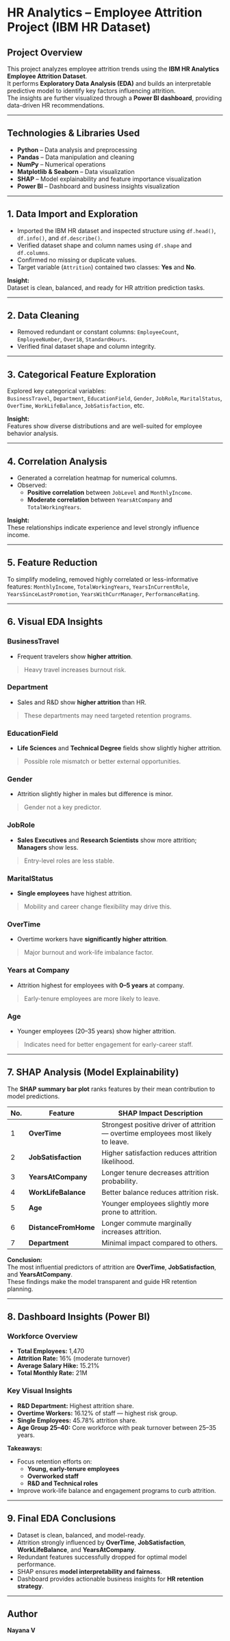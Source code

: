 #  HR Analytics – Employee Attrition Project (IBM HR Dataset)

##  Project Overview
This project analyzes employee attrition trends using the **IBM HR Analytics Employee Attrition Dataset**.  
It performs **Exploratory Data Analysis (EDA)** and builds an interpretable predictive model to identify key factors influencing attrition.  
The insights are further visualized through a **Power BI dashboard**, providing data-driven HR recommendations.

---

##  Technologies & Libraries Used
- **Python** – Data analysis and preprocessing  
- **Pandas** – Data manipulation and cleaning  
- **NumPy** – Numerical operations  
- **Matplotlib & Seaborn** – Data visualization  
- **SHAP** – Model explainability and feature importance visualization  
- **Power BI** – Dashboard and business insights visualization  

---

##  1. Data Import and Exploration
- Imported the IBM HR dataset and inspected structure using `df.head()`, `df.info()`, and `df.describe()`.  
- Verified dataset shape and column names using `df.shape` and `df.columns`.  
- Confirmed no missing or duplicate values.  
- Target variable (`Attrition`) contained two classes: **Yes** and **No**.

**Insight:**  
Dataset is clean, balanced, and ready for HR attrition prediction tasks.

---

##  2. Data Cleaning
- Removed redundant or constant columns: `EmployeeCount`, `EmployeeNumber`, `Over18`, `StandardHours`.  
- Verified final dataset shape and column integrity.

---

##  3. Categorical Feature Exploration
Explored key categorical variables:  
`BusinessTravel`, `Department`, `EducationField`, `Gender`, `JobRole`, `MaritalStatus`, `OverTime`, `WorkLifeBalance`, `JobSatisfaction`, etc.  

**Insight:**  
Features show diverse distributions and are well-suited for employee behavior analysis.

---

##  4. Correlation Analysis
- Generated a correlation heatmap for numerical columns.  
- Observed:
  - **Positive correlation** between `JobLevel` and `MonthlyIncome`.  
  - **Moderate correlation** between `YearsAtCompany` and `TotalWorkingYears`.  

**Insight:**  
These relationships indicate experience and level strongly influence income.

---

##  5. Feature Reduction
To simplify modeling, removed highly correlated or less-informative features:
`MonthlyIncome`, `TotalWorkingYears`, `YearsInCurrentRole`, `YearsSinceLastPromotion`, `YearsWithCurrManager`, `PerformanceRating`.

---

##  6. Visual EDA Insights

### **BusinessTravel**
- Frequent travelers show **higher attrition**.
> Heavy travel increases burnout risk.

### **Department**
- Sales and R&D show **higher attrition** than HR.
> These departments may need targeted retention programs.

### **EducationField**
- **Life Sciences** and **Technical Degree** fields show slightly higher attrition.
> Possible role mismatch or better external opportunities.

### **Gender**
- Attrition slightly higher in males but difference is minor.
> Gender not a key predictor.

### **JobRole**
- **Sales Executives** and **Research Scientists** show more attrition; **Managers** show less.
> Entry-level roles are less stable.

### **MaritalStatus**
- **Single employees** have highest attrition.
> Mobility and career change flexibility may drive this.

### **OverTime**
- Overtime workers have **significantly higher attrition**.
> Major burnout and work-life imbalance factor.

### **Years at Company**
- Attrition highest for employees with **0–5 years** at company.
> Early-tenure employees are more likely to leave.

### **Age**
- Younger employees (20–35 years) show higher attrition.
> Indicates need for better engagement for early-career staff.

---

##  7. SHAP Analysis (Model Explainability)
The **SHAP summary bar plot** ranks features by their mean contribution to model predictions.

| No. | Feature | SHAP Impact Description |
|-----|----------|--------------------------|
| 1 | **OverTime** | Strongest positive driver of attrition — overtime employees most likely to leave. |
| 2 | **JobSatisfaction** | Higher satisfaction reduces attrition likelihood. |
| 3 | **YearsAtCompany** | Longer tenure decreases attrition probability. |
| 4 | **WorkLifeBalance** | Better balance reduces attrition risk. |
| 5 | **Age** | Younger employees slightly more prone to attrition. |
| 6 | **DistanceFromHome** | Longer commute marginally increases attrition. |
| 7 | **Department** | Minimal impact compared to others. |

**Conclusion:**  
The most influential predictors of attrition are **OverTime**, **JobSatisfaction**, and **YearsAtCompany**.  
These findings make the model transparent and guide HR retention planning.

---

##  8. Dashboard Insights (Power BI)

### **Workforce Overview**
- **Total Employees:** 1,470  
- **Attrition Rate:** 16% (moderate turnover)  
- **Average Salary Hike:** 15.21%  
- **Total Monthly Rate:** 21M  

### **Key Visual Insights**
- **R&D Department:** Highest attrition share.  
- **Overtime Workers:** 16.12% of staff — highest risk group.  
- **Single Employees:** 45.78% attrition share.  
- **Age Group 25–40:** Core workforce with peak turnover between 25–35 years.

**Takeaways:**
- Focus retention efforts on:
  - **Young, early-tenure employees**
  - **Overworked staff**
  - **R&D and Technical roles**
- Improve work-life balance and engagement programs to curb attrition.

---

##  9. Final EDA Conclusions
- Dataset is clean, balanced, and model-ready.  
- Attrition strongly influenced by **OverTime**, **JobSatisfaction**, **WorkLifeBalance**, and **YearsAtCompany**.  
- Redundant features successfully dropped for optimal model performance.  
- SHAP ensures **model interpretability and fairness**.  
- Dashboard provides actionable business insights for **HR retention strategy**.

---

##  Author
**Nayana V**  

